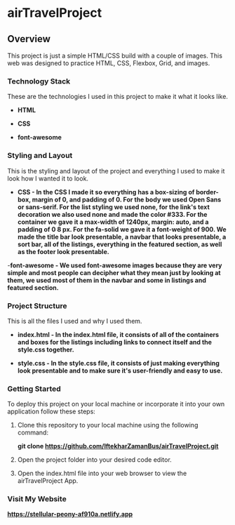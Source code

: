 # airTravelProject

## Overview
This project is just a simple HTML/CSS build with a couple of images. This web was designed to practice HTML, CSS, Flexbox, Grid, and images. 

### Technology Stack
These are the technologies I used in this project to make it what it looks like.

- **HTML**

- **CSS**

- **font-awesome**

### Styling and Layout
This is the styling and layout of the project and everything I used to make it look how I wanted it to look.

- **CSS - In the CSS I made it so everything has a box-sizing of border-box, margin of 0, and padding of 0. For the body we used Open Sans or sans-serif. For the list styling we used none, for the link's text decoration we also used none and made the color #333. For the container we gave it a max-width of 1240px, margin: auto, and a padding of 0 8 px. For the fa-solid we gave it a font-weight of 900. We made the title bar look presentable, a navbar that looks presentable, a sort bar, all of the listings, everything in the featured section, as well as the footer look presentable.**

-**font-awesome - We used font-awesome images because they are very simple and most people can decipher what they mean just by looking at them, we used most of them in the navbar and some in listings and featured section.**

### Project Structure
This is all the files I used and why I used them.

- **index.html - In the index.html file, it consists of all of the containers and boxes for the listings including links to connect itself and the style.css together.**

- **style.css - In the style.css file, it consists of just making everything look presentable and to make sure it's user-friendly and easy to use.**

### Getting Started
To deploy this project on your local machine or incorporate it into your own application follow these steps: 

1. Clone this repository to your local machine using the following command: 

    **git clone https://github.com/IftekharZamanBus/airTravelProject.git**

2. Open the project folder into your desired code editor.

3. Open the index.html file into your web browser to view the airTravelProject App.

### Visit My Website

**https://stellular-peony-af910a.netlify.app**